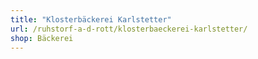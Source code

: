 ```yaml
---
title: "Klosterbäckerei Karlstetter"
url: /ruhstorf-a-d-rott/klosterbaeckerei-karlstetter/
shop: Bäckerei
---
```

